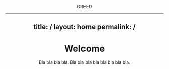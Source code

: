 <center>
   GREED
  <center>

---
title: /
layout: home
permalink: /
---

# Welcome

Bla bla bla bla. Bla bla bla bla bla bla bla bla.

